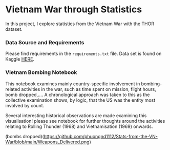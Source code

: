# Vietnam War through Statistics

In this project, I explore statistics from the Vietnam War with the THOR dataset. 

### Data Source and Requirements

Please find requirements in the ```requirements.txt``` file. 
Data set is found on Kaggle [HERE](https://www.kaggle.com/datasets/usaf/vietnam-war-bombing-operations?select=THOR_Vietnam_Weapons_Glossary.csv). 

### Vietnam Bombing Notebook 

This notebook examines mainly country-specific involvement in bombing-related activities in the war, such as time spent on mission, flight hours, bomb dropped,.... A chronological approach was taken to this as the collective examination shows, by logic, that the US was the entity most involved by count. 

Several interesting historical observations are made examining this visualisation! please see notebook for further thoughts around the activities relating to Rolling Thunder (1968) and Vietnamisation (1969) onwards. 

(bombs dropped)(https://github.com/phuongnd1112/Stats-from-the-VN-War/blob/main/Weapons_Delivered.png) 

